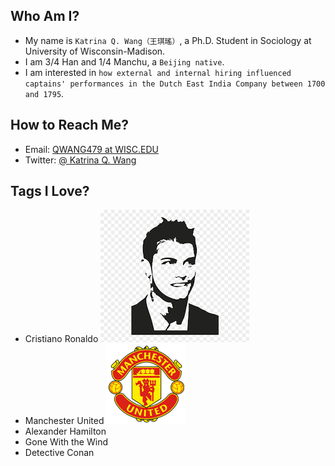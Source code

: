## Who Am I?
* My name is `Katrina Q. Wang（王琪瑤）`, a Ph.D. Student in Sociology at University of Wisconsin-Madison.
* I am 3/4 Han and 1/4 Manchu, a `Beijing native`.
* I am interested in `how external and internal hiring influenced captains' performances in the Dutch East India Company between 1700 and 1795`.

## How to Reach Me?
* Email: [QWANG479 at WISC.EDU](qwang479@wisc.edu)
* Twitter: [\@ Katrina Q. Wang](https://twitter.com/KatrinaQWang2)

## Tags I Love?
* Cristiano Ronaldo
![image](https://github.com/KatrinaQWang479/KatrinaQWang479/blob/main/img%20folder/images.png)
* Manchester United
![image](https://github.com/KatrinaQWang479/KatrinaQWang479/blob/main/img%20folder/13846.png)
* Alexander Hamilton
* Gone With the Wind
* Detective Conan

<!---
KatrinaQWang479/KatrinaQWang479 is a ✨ special ✨ repository because its `README.md` (this file) appears on your GitHub profile.
You can click the Preview link to take a look at your changes.
--->
